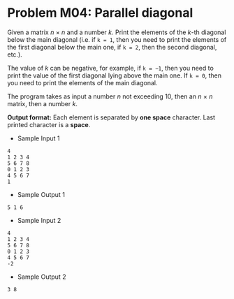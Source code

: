 # Problem M04: Parallel diagonal
Given a matrix *n* × *n* and a number *k*. Print the elements of the *k*-th diagonal below the main diagonal (i.e. if ```k = 1```, then you need to print the elements of the first diagonal below the main one, if ```k = 2```, then the second diagonal, etc.).

The value of *k* can be negative, for example, if ```k = −1```, then you need to print the value of the first diagonal lying above the main one. If ```k = 0```, then you need to print the elements of the main diagonal.

The program takes as input a number *n* not exceeding 10, then an *n* × *n* matrix, then a number *k*.

**Output format:** Each element is separated by **one space** character. Last printed character is a **space**.

+ Sample Input 1

```
4
1 2 3 4
5 6 7 8
0 1 2 3
4 5 6 7
1
```
+ Sample Output 1
```
5 1 6 
```
+ Sample Input 2

```
4
1 2 3 4
5 6 7 8
0 1 2 3
4 5 6 7
-2
```
+ Sample Output 2
```
3 8 
```
